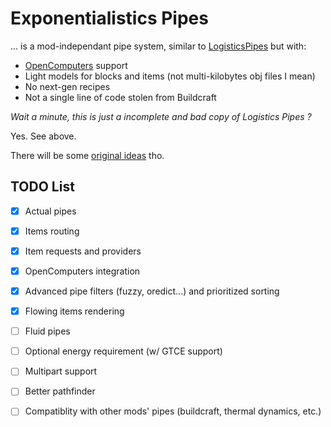 # Exponentialistics Pipes

... is a mod-independant pipe system, similar to [LogisticsPipes](https://github.com/RS485/LogisticsPipes/tree/dev-mc1122) but with:
 * [OpenComputers](https://oc.cil.li/) support
 * Light models for blocks and items (not multi-kilobytes obj files I mean)
 * No next-gen recipes
 * Not a single line of code stolen from Buildcraft

*Wait a minute, this is just a incomplete and bad copy of Logistics Pipes ?*

Yes. See above.

There will be some [original ideas](https://github.com/Firew0lf/exppipes/projects/2) tho.

## TODO List

 * [x] Actual pipes
 * [x] Items routing
 * [x] Item requests and providers
 * [x] OpenComputers integration
 * [x] Advanced pipe filters (fuzzy, oredict...) and prioritized sorting
 * [x] Flowing items rendering
 * [ ] Fluid pipes
 * [ ] Optional energy requirement (w/ GTCE support)
 * [ ] Multipart support
 * [ ] Better pathfinder
 * [ ] Compatiblity with other mods' pipes (buildcraft, thermal dynamics, etc.)

